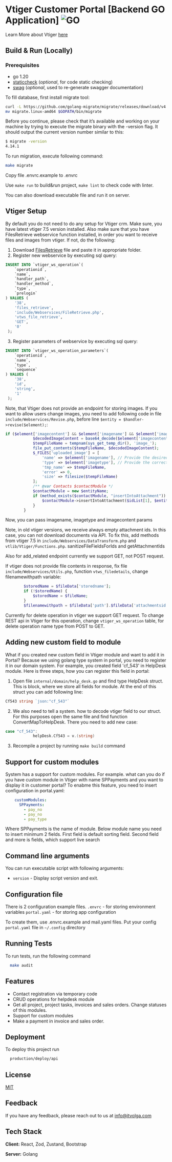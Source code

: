 # Vtiger Customer Portal [Backend GO Application] ![GO][go-badge]

[go-badge]: https://img.shields.io/github/go-mod/go-version/p12s/furniture-store?style=plastic
[go-url]: https://github.com/semelyanov86/vtiger-portal/blob/main/go.mod

Learn More about Vtiger [here](https://vtiger.com)

## Build & Run (Locally)
### Prerequisites
- go 1.20
- [staticcheck](https://staticcheck.io) (<i>optional</i>, for code static checking)
- [swag](https://github.com/swaggo/swag) (<i>optional</i>, used to re-generate swagger documentation)

To fill database, first install migrate tool:
```bash
curl -L https://github.com/golang-migrate/migrate/releases/download/v4.15.2/migrate.linux-amd64.tar.gz | tar xvz
mv migrate.linux-amd64 $GOPATH/bin/migrate
```

Before you continue, please check that it’s available and working on your machine by trying to execute the migrate binary with the -version flag. It should output the current version number similar to this:
```bash
$ migrate -version
4.14.1
```

To run migration, execute following command:
```bash
make migrate
```

Copy file .envrc.example to .envrc

Use `make run` to build&run project, `make lint` to check code with linter.

You can also download executable file and run it on server.

## Vtiger Setup
By default you do not need to do any setup for Vtiger crm. Make sure, you have latest vtiger 7.5 version installed.
Also make sure that you have FilesRetrieve webservice function installed, in order you want to receive files and images from vtiger. If not, do the following:
1. Download [FilesRetrieve](https://code.vtiger.com/vtiger/vtigercrm/-/blob/master/include/Webservices/FileRetrieve.php) file and paste it in appropriate folder.
2. Register new webservice by executing sql query:
```sql
INSERT INTO `vtiger_ws_operation`(
    `operationid`,
    `name`,
    `handler_path`,
    `handler_method`,
    `type`,
    `prelogin`
) VALUES (
    '38',
    'files_retrieve',
    'include/Webservices/FileRetrieve.php',
    'vtws_file_retrieve',
    'GET',
    '0'
 );
```
3. Register parameters of webservice by executing sql query:
```sql
INSERT INTO `vtiger_ws_operation_parameters`(
    `operationid`,
    `name`,
    `type`,
    `sequence`
) VALUES (
    '38',
    'id',
    'string',
    '1'
 );
```
Note, that Vtiger does not provide an endpoint for storing images. If you want to allow users change images, you need to add following code in file `include/Webservices/Revise.php`, before line `$entity = $handler->revise($element);`:
```php
if ($element['imagecontent'] && $element['imagename'] && $element['imagetype']) {
            $decodedImageContent = base64_decode($element['imagecontent']);
            $tempFileName = tempnam(sys_get_temp_dir(), 'image_');
            file_put_contents($tempFileName, $decodedImageContent);
            $_FILES['uploaded_image'] = [
                'name' => $element['imagename'], // Provide the desired file name
                'type' => $element['imagetype'], // Provide the correct file type
                'tmp_name' => $tempFileName,
                'error' => 0,
                'size' => filesize($tempFileName)
            ];
            /** @var Contacts $contactModule */
            $contactModule = new $entityName;
            if (method_exists($contactModule, "insertIntoAttachment")) {
                $contactModule->insertIntoAttachment($idList[1], $entityName);
            }
        }
```
Now, you can pass imagename, imagetype and imagecontent params

Note, in old vtiger versions, we receive always empty attachment ids. In this case, you can not download documents via API. To fix this, add methods from vtiger 7.5 in `include/Webservices/DataTransform.php` and `vtlib/Vtiger/Functions.php`. sanitizeFileFieldsForIds and getAttachmentIds

Also for add_related endpoint currently we support GET, not POST request.

If vtiger does not provide file contents in response, fix file `include/Webservices/Utils.php`, function `vtws_filedetails`, change filenamewithpath variable:
```php
        $storedName = $fileData['storedname'];
        if (!$storedName) {
            $storedName = $fileName;
        }
        $filenamewithpath = $fileData['path'].$fileData['attachmentsid'].'_'.$storedName;
```

Currently for delete operation in vtiger we support GET request. To change REST api in Vtiger for this operation, change `vtiger_ws_operation` table, for delete operation name type from POST to GET.

## Adding new custom field to module
What if you created new custom field in Vtiger module and want to add it in Portal? Because we using golang type system in portal, you need to register it in our domain system.
For example, you created field 'cf_543' in HelpDesk module. Here is three steps, how you can register this field in portal:
1. Open file `internal/domain/help_desk.go` and find type HelpDesk struct. This is block, where we store all fields for module. At the end of this struct you can add following line:
```go
Cf543 string `json:"cf_543"`
```
2. We also need to tell a system. how to decode vtiger field to our struct. For this purposes open the same file and find function ConvertMapToHelpDesk. There you need to add new case:
```go
case "cf_543":
			helpDesk.Cf543 = v.(string)
```
3. Recompile a project by running `make build` command

## Support for custom modules
System has a support for custom modules. For example. what can you do if you have custom module in Vtiger with name SPPayments and you want to display it in customer portal? To enabme this feature, you need to insert configuration in portal.yaml:
```yaml
    customModules:
      SPPayments:
        - pay_no
        - pay_no
        - pay_type
```
Where SPPayments is the name of module. Below module name you need to insert minimum 2 fields. First field is default sorting field. Second field and more is fields, which support live search

## Command line arguments

You can run executable script with following arguments:

* `version` - Display script version and exit.

## Configuration file
There is 2 configuration example files.
`.envrc` - for storing environment variables
`portal.yaml` - for storing app configuration

To create them, use .envrc.example and mail.yaml files.
Put your config `portal.yaml` file in `~/.config` directory

## Running Tests

To run tests, run the following command

```bash
  make audit
```

## Features
- Contact registration via temporary code
- CRUD operations for helpdesk module
- Get all project, project tasks, invoices and sales orders. Change statuses of this modules.
- Support for custom modules
- Make a payment in invoice and sales order.

## Deployment

To deploy this project run

```bash
  production/deploy/api
```

## License

[MIT](https://choosealicense.com/licenses/mit/)

## Feedback
If you have any feedback, please reach out to us at info@itvolga.com


## Tech Stack

**Client:** React, Zod, Zustand, Bootstrap

**Server:** Golang
